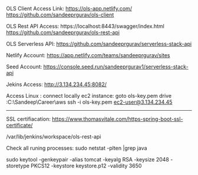 OLS Client Access Link:
https://ols-app.netlify.com/
<br/>
https://github.com/sandeeprgurav/ols-client

OLS Rest API Access:
https://localhost:8443/swagger/index.html
<br/>
https://github.com/sandeeprgurav/ols-rest-api

OLS Serverless API:
https://github.com/sandeeprgurav/serverless-stack-api


Netlify Account:
https://app.netlify.com/teams/sandeeprgurav/sites

Seed Account:
https://console.seed.run/sandeeprgurav1/serverless-stack-api

Jekins Access:
http://3.134.234.45:8082/


Access Linux :
connect locally ec2 instance:
goto ols-key.pem drive :C:\Sandeep\Career\aws
ssh -i ols-key.pem ec2-user@3.134.234.45

-------------------------------------------------------------------------------------------------------------------------
SSL certifiacation:
https://www.thomasvitale.com/https-spring-boot-ssl-certificate/

/var/lib/jenkins/workspace/ols-rest-api

Check all runing processes:
sudo netstat -plten |grep java


sudo keytool -genkeypair -alias tomcat -keyalg RSA -keysize 2048 -storetype PKCS12 -keystore keystore.p12 -validity 3650
